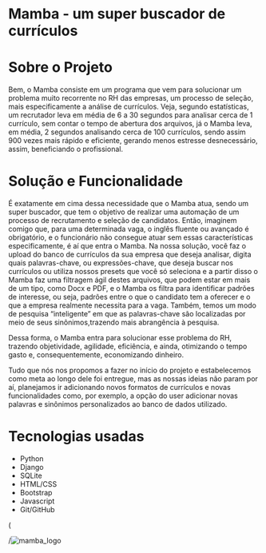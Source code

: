 # Mamba - um super buscador de currículos

# Sobre o Projeto
Bem, o Mamba consiste em um programa que vem para solucionar um problema muito recorrente no RH das empresas, um processo de seleção, mais especificamente a análise de currículos. Veja, segundo estatísticas, um recrutador leva em média de 6 a 30 segundos para analisar cerca de 1 currículo, sem contar o tempo de abertura dos arquivos, já o Mamba leva, em média, 2 segundos analisando cerca de 100 currículos, sendo assim 900 vezes mais rápido e eficiente, gerando menos estresse desnecessário, assim, beneficiando o profissional.

# Solução e Funcionalidade
É exatamente em cima dessa necessidade que o Mamba atua, sendo um super buscador, que tem o objetivo de realizar uma automação de um processo de recrutamento e seleção de candidatos. Então, imaginem comigo que, para uma determinada vaga, o inglês fluente ou avançado é obrigatório, e o funcionário não consegue atuar sem essas características especificamente, é aí que entra o Mamba. Na nossa solução, você faz o upload do banco de currículos da sua empresa que deseja analisar, digita quais palavras-chave, ou expressões-chave, que deseja buscar nos currículos ou utiliza nossos presets que você só seleciona e a partir disso o Mamba faz uma filtragem ágil destes arquivos, que podem estar em mais de um tipo, como Docx e PDF, e o Mamba os filtra para identificar padrões de interesse, ou seja, padrões entre o que o candidato tem a oferecer e o que a empresa realmente necessita para a vaga. Também, temos um modo de pesquisa “inteligente” em que as palavras-chave são localizadas por meio de seus sinônimos,trazendo mais abrangência à pesquisa. 

Dessa forma, o Mamba entra para solucionar esse problema do RH, trazendo objetividade, agilidade, eficiência, e ainda, otimizando o tempo gasto e, consequentemente, economizando dinheiro.
  
Tudo que nós nos propomos a fazer no início do projeto e estabelecemos como meta ao longo dele foi entregue, mas as nossas ideias não param por aí, planejamos ir adicionando novos formatos de currículos e novas funcionalidades como, por exemplo, a opção do user adicionar novas palavras e sinônimos personalizados ao banco de dados utilizado.

# Tecnologias usadas
- Python
- Django
- SQLite
- HTML/CSS
- Bootstrap
- Javascript
- Git/GitHub

(<main>/![mamba_logo](https://user-images.githubusercontent.com/107778041/197628931-b2a7a572-ec8f-472e-bf4d-8461fd789c8f.png)

